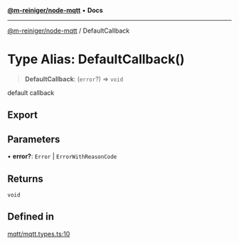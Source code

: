 [**@m-reiniger/node-mqtt**](../README.md) • **Docs**

***

[@m-reiniger/node-mqtt](../globals.md) / DefaultCallback

# Type Alias: DefaultCallback()

> **DefaultCallback**: (`error`?) => `void`

default callback

## Export

## Parameters

• **error?**: `Error` \| `ErrorWithReasonCode`

## Returns

`void`

## Defined in

[mqtt/mqtt.types.ts:10](https://github.com/m-reiniger/node-mqtt/blob/b302ddcdc732ee83501a3d6d414cae5a2507d06a/src/mqtt/mqtt.types.ts#L10)
